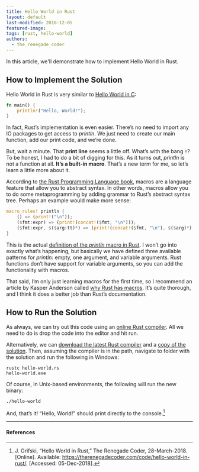 ```yaml
---
title: Hello World in Rust
layout: default
last-modified: 2018-12-05
featured-image:
tags: [rust, hello-world]
authors:
  - the_renegade_coder
---
```


In this article, we'll demonstrate how to implement Hello World in Rust.

## How to Implement the Solution
Hello World in Rust is very similar to [Hello World in C][1]:

```rust
fn main() {
    println!("Hello, World!");
}
```

In fact, Rust’s implementation is even easier. There’s no need to import 
any IO packages to get access to _println_. We just need to create our main 
function, add our print code, and we’re done.

But, wait a minute. That __print line__ seems a little off. What’s with the bang `!`? 
To be honest, I had to do a bit of digging for this. As it turns out, _println_ is 
not a function at all. __It’s a built-in macro__. That’s a new term for me, so let’s 
learn a little more about it.

According to [the Rust Programming Language book][2], macros are a language feature 
that allow you to abstract syntax. In other words, macros allow you to do some 
metaprogramming by adding grammar to Rust’s abstract syntax tree. Perhaps an example 
would make more sense:

```rust
macro_rules! println {
    () => (print!("\n"));
    ($fmt:expr) => (print!(concat!($fmt, "\n")));
    ($fmt:expr, $($arg:tt)*) => (print!(concat!($fmt, "\n"), $($arg)*));
}
```

This is the actual [definition of the _println_ macro in Rust][3]. I won’t go into 
exactly what’s happening, but basically we have defined three available patterns 
for _println_: empty, one argument, and variable arguments. Rust functions don’t 
have support for variable arguments, so you can add the functionality with macros.

That said, I’m only just learning macros for the first time, so I recommend an 
article by Kasper Anderson called [why Rust has macros][4]. It’s quite thorough, 
and I think it does a better job than Rust’s documentation.

## How to Run the Solution

As always, we can try out this code using an [online Rust compiler][5]. All we 
need to do is drop the code into the editor and hit run.

Alternatively, we can [download the latest Rust compiler][6] and a [copy of the solution][7]. 
Then, assuming the compiler is in the path, navigate to folder with the solution and run 
the following in Windows:

```console
rustc hello-world.rs
hello-world.exe
```

Of course, in Unix-based environments, the following will run the new binary:

```console
./hello-world
```

And, that’s it! “Hello, World!” should print directly to the console.[^1]

---

#### References

[^1]: J. Grifski, “Hello World in Rust,” The Renegade Coder, 28-March-2018. [Online]. Available: <https://therenegadecoder.com/code/hello-world-in-rust/>. [Accessed: 05-Dec-2018].

[1]: https://sample-programs.therenegadecoder.com/projects/hello-world/c/
[2]: https://doc.rust-lang.org/book/first-edition/macros.html
[3]: https://github.com/rust-lang/rust/blob/master/src/libstd/macros.rs
[4]: https://kasma1990.gitlab.io/2018/03/04/why-rust-has-macros/
[5]: https://play.rust-lang.org/
[6]: https://www.rust-lang.org/en-US/install.html
[7]: https://github.com/jrg94/sample-programs/blob/master/archive/r/rust/hello-world.rs
